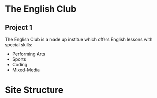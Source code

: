 # The English Club

## Project 1
The English Club is a made up institue which offers English lessons with special skills:
- Performing Arts
- Sports
- Coding
- Mixed-Media


# Site Structure
